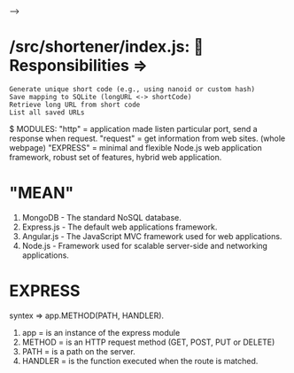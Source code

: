 <!--
Y:
<!--
│
├── api/
│ ├── routes/
│ │ ├── shortener.routes.js
│ │ └── vault.routes.js
│ ├── controllers/
│ │ ├── shortener.controller.js
│ │ └── vault.controller.js
│ ├── middleware/
│ └── app.js
├── cli/
│ ├── shortener.js
│ └── vault.js
│
├── config/
│ ├── db.config.js
│ ├── env.config.js
│ └── logger.config.js
│
├── models/
│ ├── shortener.model.js
│ └── vault.model.js
│
├── services/
│ └── email.service.js
│
├── src/
│ ├── shortener/
│ │ └── INDEX.JS
│ ├── vault/
│ │ └── index.js
│ └── utils/
│ └── logger.js
│
----------------------------------------
│
├── .env
├── package.json
└── README.md
-->

-->

# /src/shortener/index.js: 🔧 Responsibilities =>

    Generate unique short code (e.g., using nanoid or custom hash)
    Save mapping to SQLite (longURL <-> shortCode)
    Retrieve long URL from short code
    List all saved URLs

$ MODULES:
"http" = application made listen particular port, send a response when request.
"request" = get information from web sites. (whole webpage)
"EXPRESS" = minimal and flexible Node.js web application framework, robust set of features, hybrid web application.

# "MEAN"

1. MongoDB - The standard NoSQL database.
2. Express.js - The default web applications framework.
3. Angular.js - The JavaScript MVC framework used for web applications.
4. Node.js - Framework used for scalable server-side and networking applications.

# EXPRESS

syntex => app.METHOD(PATH, HANDLER).

1.  app = is an instance of the express module
2.  METHOD = is an HTTP request method (GET, POST, PUT or DELETE)
3.  PATH = is a path on the server.
4.  HANDLER = is the function executed when the route is matched.

<!--
NOTE:
    app.route('/Node).get(function(req.res) {
    res.send("Tutorial on Node");
    });
    app.route('/Angular).get(function(req.res) {
    res.send("Tutorial on Angular");
    });
    app.get('/',function(req,res) {
    res.send('Welcome to Guru99 Tutorials');
    });

    Y:
    var express=require('express');
    var app=express();
    app.set('view engine','jade');
    app.get('/',function(req,res)
    {
    res.render('index',
    {title:'Guru99',message:'Welcome'})
    });
    var server=app.listen(3000,function() {});
|--------------------------------------------------------------------|
    * HERE: title will be shown on tab bar , and message in browser.



B:
✅ 2. What is SQLite? And how is it different from MySQL / MongoDB?
+--------------+--------------------------------+---------------------------------+--------------------------------+
|   Feature    |             SQLite             |        MySQL/PostgreSQL         |        MongoDB (NoSQL)         |
+--------------+--------------------------------+---------------------------------+--------------------------------+
| Type         | Relational (SQL)               | Relational (SQL)                | Document-based (NoSQL)         |
| Installation | File-based, zero-setup         | Needs a server (mysql/postgres) | Needs MongoDB server           |
| Speed        | Fast for small/local apps      | Great for large-scale systems   | Great for dynamic schema, JSON |
| Storage      | Single .db file                | Multi-user server-based         | BSON (JSON-like) documents     |
| Schema       | Strict schema                  | Strict schema                   | Flexible schema (schema-less)  |
| Use case     | CLI tools, local apps, testing | Large apps, enterprise software | Real-time apps, flexible data  |
+--------------+--------------------------------+---------------------------------+--------------------------------+

P1c: a. SQLite :  in-process library that implements a self-contained, server less, zero-configuration, transactional SQL database engine.
G: Features:
--------------------------
  1. No separate server process.
  2. Reads and writes directly to ordinary disk files.
  3. Complete SQL database with multiple tables, indices, triggers, and views, is contained in a single disk file.
  4. Faster than direct file system I/O. (in fact more memory more faster.).
  5. Reliable : millions of tests before every release covering 100% scenarios.
  6. Backward Compatible.

G: Use Cases:
--------------------------
  1. IOT & impeded devices:
      - no need ho human interfair
















-->
